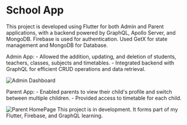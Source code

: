 # School App

This project is developed using Flutter for both Admin and Parent applications, with a backend powered by GraphQL, Apollo Server, and MongoDB. Firebase is used for authentication. Used GetX for state management and MongoDB for Database.

Admin App: - Allowed the addition, updating, and deletion of students, teachers, classes, subjects and timetables. - Integrated backend with GraphQL for efficient CRUD operations and data retrieval.

![Admin Dashboard](./screenshots/admin_dashboard.jpg)

Parent App: - Enabled parents to view their child's profile and switch between multiple children. - Provided access to timetable for each child.

![Parent HomePage](./screenshots/parent_homepage.jpg)
This project is in development.
It forms part of my Flutter, Firebase, and GraphQL learning.
